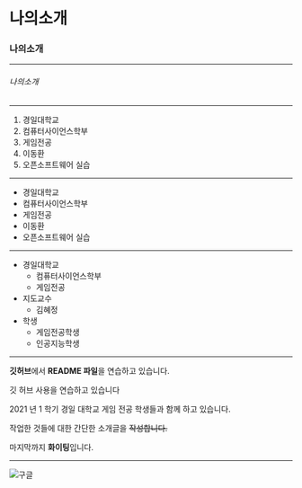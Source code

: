 # 나의소개

### 나의소개
***
###### 나의소개
---
1. 경일대학교
2. 컴퓨터사이언스학부
3. 게임전공
4. 이동환
5. 오픈소프트웨어 실습

* * *

+ 경일대학교
+ 컴퓨터사이언스학부
+ 게임전공
+ 이동환
+ 오픈소프트웨어 실습

- - -

* 경일대학교
  *  컴퓨터사이언스학부
  *  게임전공
* 지도교수
  * 김혜정
* 학생
  * 게임전공학생
  * 인공지능학생

***

**깃허브**에서 **README 파일**을 연습하고 있습니다.

깃 허브 사용을 연습하고 있습니다

2021 년 1 학기 경일 대학교 게임 전공 학생들과 함께 하고 있습니다.

작업한 것들에 대한 간단한 소개글을 ~~작성합니다.~~

마지막까지 **화이팅**입니다.

***

![구글](https://www.google.com, "구글사이트를 연결합니다.")

